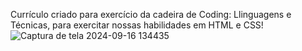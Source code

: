Currículo criado para exercício da cadeira de Coding: Llinguagens e Técnicas, para exercitar nossas habilidades em HTML e CSS! ![Captura de tela 2024-09-16 134435](https://github.com/user-attachments/assets/25ba3249-39c2-41d2-946c-0a0913424b47)
